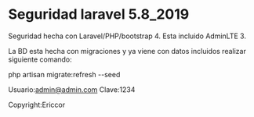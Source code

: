 # Seguridad laravel 5.8_2019

Seguridad hecha con Laravel/PHP/bootstrap 4. Esta incluido AdminLTE 3.

La BD esta hecha con migraciones y ya viene con datos incluidos realizar siguiente comando:

php artisan migrate:refresh --seed

Usuario:admin@admin.com
Clave:1234

Copyright:Ericcor
